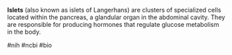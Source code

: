 **Islets** (also known as islets of Langerhans) are clusters of specialized cells located within the pancreas, a glandular organ in the abdominal cavity. They are responsible for producing hormones that regulate glucose metabolism in the body.
 
#nih #ncbi #bio
